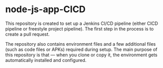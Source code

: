 # node-js-app-CICD

This repository is created to set up a Jenkins CI/CD pipeline (either CICD pipeline or freestyle project pipeline).
The first step in the process is to create a pull request.

The repository also contains environment files and a few additional files (such as code files or APKs) required during setup.
The main purpose of this repository is that — when you clone or copy it, the environment gets automatically installed and configured.
